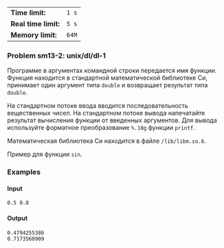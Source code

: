 |                      |       |
|----------------------|-------|
| **Time limit:**      | `1 s` |
| **Real time limit:** | `5 s` |
| **Memory limit:**    | `64M` |


### Problem sm13-2: unix/dl/dl-1

Программе в аргументах командной строки передается имя функции. Функция находится в стандартной
математической библиотеке Си, принимает один аргумент типа `double` и возвращает результат типа
`double`.

На стандартном потоке ввода вводится последовательность вещественных чисел. На стандартном потоке
вывода напечатайте результат вычисления функции от введенных аргументов. Для вывода используйте
форматное преобразование `%.10g` функции `printf`.

Математическая библиотека Си находится в файле `/lib/libm.so.6`.

Пример для функции `sin`.

### Examples

#### Input

    
    
    0.5 0.8

#### Output

    
    
    0.4794255386
    0.7173560909

